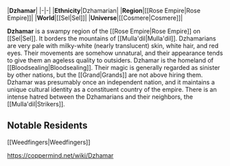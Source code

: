 |**Dzhamar**|
|-|-|
|**Ethnicity**|Dzhamarian|
|**Region**|[[Rose Empire\|Rose Empire]]|
|**World**|[[Sel\|Sel]]|
|**Universe**|[[Cosmere\|Cosmere]]|

**Dzhamar** is a swampy region of the [[Rose Empire\|Rose Empire]] on [[Sel\|Sel]]. It borders the mountains of [[Mulla'dil\|Mulla'dil]].
Dzhamarians are very pale with milky-white (nearly translucent) skin, white hair, and red eyes. Their movements are somehow unnatural, and their appearance tends to give them an ageless quality to outsiders.
Dzhamar is the homeland of [[Bloodsealing\|Bloodsealing]]. Their magic is generally regarded as sinister by other nations, but the [[Grand\|Grands]] are not above hiring them.
Dzhamar was presumably once an independent nation, and it maintains a unique cultural identity as a constituent country of the empire. There is an intense hatred between the Dzhamarians and their neighbors, the [[Mulla'dil\|Strikers]].

## Notable Residents
[[Weedfingers\|Weedfingers]]


https://coppermind.net/wiki/Dzhamar